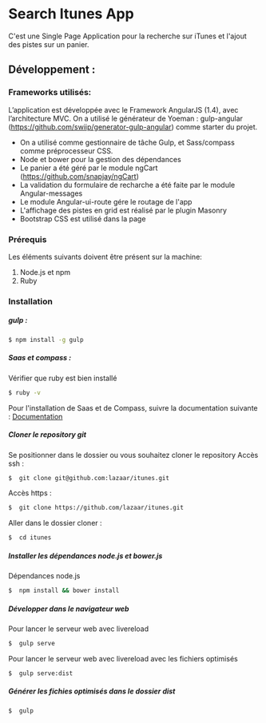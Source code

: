 # Search Itunes App

C'est une Single Page Application pour la recherche sur iTunes et l'ajout des pistes sur un panier. 

## Développement :
### Frameworks utilisés:
L’application est développée avec le Framework AngularJS (1.4), avec l’architecture MVC. On a utilisé le générateur de Yoeman : gulp-angular (https://github.com/swiip/generator-gulp-angular) comme starter du projet. 

- On a utilisé comme gestionnaire de tâche Gulp, et Sass/compass comme préprocesseur CSS.
- Node et bower pour la gestion des dépendances
- Le panier a été géré par le module ngCart (https://github.com/snapjay/ngCart)
- La validation du formulaire de recharche a été faite par le module Angular-messages
- Le module Angular-ui-route gére le routage de l'app
- L'affichage des pistes en grid est réalisé par le plugin Masonry
- Bootstrap CSS est utilisé dans la page


### Prérequis
Les éléments suivants doivent être présent sur la machine:

1. Node.js et npm
2. Ruby

### Installation

#####  gulp :

```sh
$ npm install -g gulp
```

##### Saas et compass :

Vérifier que ruby est bien installé 

```sh
$ ruby -v
```
Pour l'installation de Saas et de Compass, suivre la documentation suivante : [Documentation](http://compass-style.org/install/)


##### Cloner le repository git
Se positionner dans le dossier ou vous souhaitez cloner le repository
Accès ssh :

```sh
$  git clone git@github.com:lazaar/itunes.git
```
Accès https :

```sh
$  git clone https://github.com/lazaar/itunes.git
```

Aller dans le dossier cloner :
```sh
$  cd itunes
```

##### Installer les dépendances node.js et bower.js

Dépendances node.js
```sh
$  npm install && bower install
```

##### Développer dans le navigateur web

Pour lancer le serveur web avec livereload

```sh
$  gulp serve
```

Pour lancer le serveur web avec livereload avec les fichiers optimisés
```sh
$  gulp serve:dist
```

##### Générer les fichies optimisés dans le dossier dist


```sh
$  gulp
```
